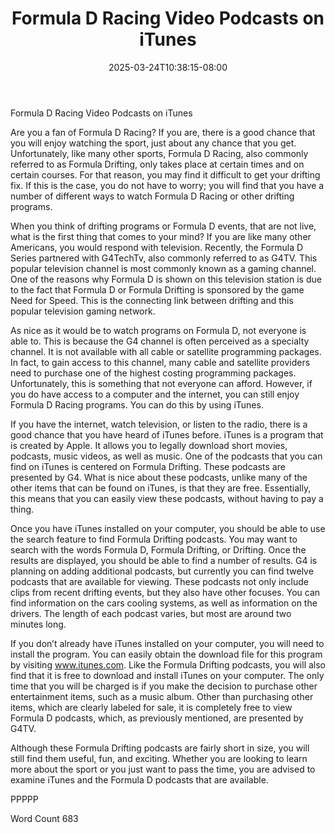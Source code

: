 ﻿---
title: "Formula D Racing Video Podcasts on iTunes"
date: 2025-03-24T10:38:15-08:00
description: "Formula D Racing Tips for Web Success"
featured_image: "/images/Formula D Racing.jpg"
tags: ["Formula D Racing"]
---

Formula D Racing Video Podcasts on iTunes

Are you a fan of Formula D Racing?  If you are, there is a good chance that you will enjoy watching the sport, just about any chance that you get.  Unfortunately, like many other sports, Formula D Racing, also commonly referred to as Formula Drifting, only takes place at certain times and on certain courses. For that reason, you may find it difficult to get your drifting fix. If this is the case, you do not have to worry; you will find that you have a number of different ways to watch Formula D Racing or other drifting programs.

When you think of drifting programs or Formula D events, that are not live, what is the first thing that comes to your mind?  If you are like many other Americans, you would respond with television.  Recently, the Formula D Series partnered with G4TechTv, also commonly referred to as G4TV.  This popular television channel is most commonly known as a gaming channel. One of the reasons why Formula D is shown on this television station is due to the fact that Formula D or Formula Drifting is sponsored by the game Need for Speed. This is the connecting link between drifting and this popular television gaming network.

As nice as it would be to watch programs on Formula D, not everyone is able to. This is because the G4 channel is often perceived as a specialty channel.  It is not available with all cable or satellite programming packages. In fact, to gain access to this channel, many cable and satellite providers need to purchase one of the highest costing programming packages.  Unfortunately, this is something that not everyone can afford.  However, if you do have access to a computer and the internet, you can still enjoy Formula D Racing programs.  You can do this by using iTunes.

If you have the internet, watch television, or listen to the radio, there is a good chance that you have heard of iTunes before.  iTunes is a program that is created by Apple.  It allows you to legally download short movies, podcasts, music videos, as well as music.  One of the podcasts that you can find on iTunes is centered on Formula Drifting. These podcasts are presented by G4.  What is nice about these podcasts, unlike many of the other items that can be found on iTunes, is that they are free.  Essentially, this means that you can easily view these podcasts, without having to pay a thing.

Once you have iTunes installed on your computer, you should be able to use the search feature to find Formula Drifting podcasts. You may want to search with the words Formula D, Formula Drifting, or Drifting.  Once the results are displayed, you should be able to find a number of results.  G4 is planning on adding additional podcasts, but currently you can find twelve podcasts that are available for viewing.  These podcasts not only include clips from recent drifting events, but they also have other focuses.  You can find information on the cars cooling systems, as well as information on the drivers. The length of each podcast varies, but most are around two minutes long.

If you don’t already have iTunes installed on your computer, you will need to install the program.  You can easily obtain the download file for this program by visiting www.itunes.com.  Like the Formula Drifting podcasts, you will also find that it is free to download and install iTunes on your computer. The only time that you will be charged is if you make the decision to purchase other entertainment items, such as a music album.  Other than purchasing other items, which are clearly labeled for sale, it is completely free to view Formula D podcasts, which, as previously mentioned, are presented by G4TV.

Although these Formula Drifting podcasts are fairly short in size, you will still find them useful, fun, and exciting.  Whether you are looking to learn more about the sport or you just want to pass the time, you are advised to examine iTunes and the Formula D podcasts that are available.

PPPPP

Word Count 683

